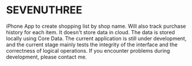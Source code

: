 # SEVENUTHREE
iPhone App to create shopping list by shop name. Will also track purchase history for each item. It doesn't store data in cloud. The data is stored locally using Core Data. The current application is still under development, and the current stage mainly tests the integrity of the interface and the correctness of logical operations. If you encounter problems during development, please contact me.
